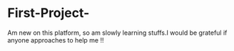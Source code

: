 # First-Project-
Am new on this platform, so am slowly learning stuffs.I would be grateful if anyone approaches to help me !!  
